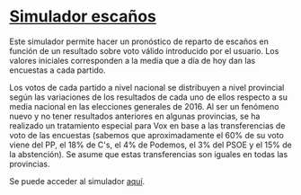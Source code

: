 # [Simulador escaños](https://meleiro.shinyapps.io/SimuladorGenerales/)

Este simulador permite hacer un pronóstico de reparto de escaños en función de un resultado sobre voto válido introducido 
por el usuario. Los valores iniciales corresponden a la media que a día de hoy dan las encuestas a cada partido.

Los votos de cada partido a nivel nacional se distribuyen a nivel provincial según las variaciones de los resultados de cada 
uno de ellos respecto a su media nacional en las elecciones generales de 2016. Al ser un fenómeno nuevo y no tener resultados 
anteriores en algunas provincias, se ha realizado un tratamiento especial para Vox en base a las transferencias de voto de las 
encuestas (sabemos que aproximadamente el 60% de su voto viene del PP, el 18% de C's, el 4% de Podemos, el 3% del PSOE y el 15% 
de la abstención). Se asume que estas transferencias son iguales en todas las provincias.

Se puede acceder al simulador [aquí](https://meleiro.shinyapps.io/SimuladorGenerales/).
